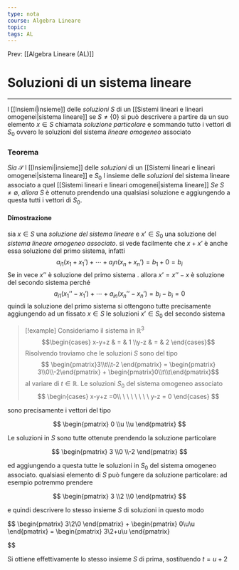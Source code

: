 ```yaml
---
type: nota
course: Algebra Lineare
topic: 
tags: AL
---
```


Prev: [[Algebra Lineare (AL)]]

# Soluzioni di un sistema lineare
---
l [[Insiemi|insieme]] delle _soluzioni_ $S$ di un [[Sistemi lineari e lineari omogenei|sistema lineare]] se $S \not= \{0\}$ si può descrivere a partire da un suo elemento  $x \in S$ chiamata _soluzione particolare_  e sommando tutto i vettori di $S_0$ ovvero le soluzioni del sistema _lineare omogeneo_ associato

### Teorema
_Sia_ $\mathcal{S}$ l [[Insiemi|insieme]] delle _soluzioni_ di un [[Sistemi lineari e lineari omogenei|sistema lineare]] e $S_0$ l insieme delle _soluzioni_ del sistema lineare associato a quel [[Sistemi lineari e lineari omogenei|sistema lineare]]
_Se_ $S \not= ∅$, 
_allora_ $S$ è ottenuto prendendo una qualsiasi soluzione e aggiungendo a questa tutti i vettori di $S_0$.

#### Dimostrazione 
sia $x \in S$ una _soluzione del sistema lineare_ e $x’ \in S_0$ una soluzione del _sistema lineare omogeneo associato_. si vede facilmente che $x+x’$ è anche essa soluzione del primo sistema, infatti
$$a_{i1}(x_1+x_1’) + \cdots+a_in(x_n+x_n’) = b_1+0=b_i$$
Se in vece $x’’$ è soluzione del primo sistema . allora $x’ = x’’-x$ è soluzione del secondo sistema perché 
$$a_{i1}(x_1’’-x_1’) + \cdots+a_{in}(x_n’’-x_n’) = b_i-b_i=0$$
quindi la soluzione del primo sistema si ottengono tutte precisamente aggiungendo ad un fissato $x \in S$ le soluzioni $x’ \in S_0$ del secondo sistema 









> [!example] 
Consideriamo il sistema in $\mathbb{R}^3$
> $$\begin{cases}
x-y+z  & = & 1 \\y-z  & = &  2
\end{cases}$$
> Risolvendo troviamo che le soluzioni $S$ sono del tipo
> $$
\begin{pmatrix}3\\t\\t-2 \end{pmatrix} =
\begin{pmatrix} 3\\0\\-2\end{pmatrix} +
\begin{pmatrix}0\\t\\t\end{pmatrix}$$
> al variare di $t \in \mathbb{R}$. Le soluzioni $S_0$ del sistema omogeneo associato
$$
\begin{cases}
x-y+z =0\\
\ \ \ \ \ \ \  y-z = 0
\end{cases}
$$

sono precisamente i vettori del tipo

$$
\begin{pmatrix}
0 \\u \\u
\end{pmatrix}
$$

Le soluzioni in $S$ sono tutte ottenute prendendo la soluzione particolare

$$
\begin{pmatrix}
3 \\0 \\-2
\end{pmatrix}
$$

ed aggiungendo a questa tutte le soluzioni in $S_0$ del sistema omogeneo associato. qualsiasi elemento di $S$ può fungere da soluzione particolare: ad esempio potremmo prendere

$$
\begin{pmatrix}
3 \\2 \\0
\end{pmatrix}
$$

e quindi descrivere lo stesso insieme $S$ di soluzioni in questo modo

$$
\begin{pmatrix}
3\\2\\0
\end{pmatrix} +
\begin{pmatrix}
0\\u\\u
\end{pmatrix} =
\begin{pmatrix}
3\\2+u\\u
\end{pmatrix}

$$

Si ottiene effettivamente lo stesso insieme $S$ di prima, sostituendo $t = u+2$
